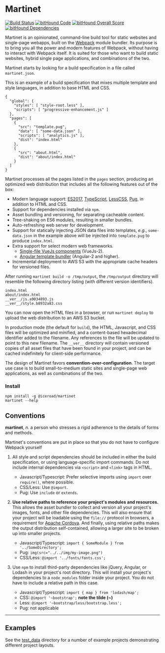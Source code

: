 # Martinet

[![Build Status](https://travis-ci.org/iceroad/martinet.svg?branch=master)](https://travis-ci.org/iceroad/martinet)
[![bitHound Code](https://www.bithound.io/github/iceroad/martinet/badges/code.svg)](https://www.bithound.io/github/iceroad/martinet)
[![bitHound Overall Score](https://www.bithound.io/github/iceroad/martinet/badges/score.svg)](https://www.bithound.io/github/iceroad/martinet)
[![bitHound Dependencies](https://www.bithound.io/github/iceroad/martinet/badges/dependencies.svg)](https://www.bithound.io/github/iceroad/martinet/master/dependencies/npm)


Martinet is an opinionated, command-line build tool for static websites and single-page webapps, built on the [Webpack](https://webpack.github.io/) module bundler. Its purpose is to bring you all the power and modern features of Webpack, without having to interact with Webpack itself. It is suited for those who want to build static websites, hybrid single page applications, and combinations of the two.

Martinet starts by looking for a build specification in a file called `martinet.json`.

This is an example of a build specification that mixes multiple template and style languages, in addition to base HTML and CSS.

    {
      "global": {
        "styles": [ "style-root.less" ],
        "scripts": [ "progressive-enhancement.js" ]
      },
      "pages": [
        {
          "src": "template.pug",
          "data": [ "some-data.json" ],
          "scripts": [ "analytics.js" ],
          "dist": "index.html"
        },
        {
          "src": "about.html",
          "dist": "about/index.html"
        }
      ]
    }

Martinet processes all the pages listed in the `pages` section, producing an optimized web distribution that includes all the following features out of the box:

  * Modern language support: [ES2017](https://babeljs.io/docs/plugins/preset-latest/), [TypeScript](https://www.typescriptlang.org/), [LessCSS](http://lesscss.org/), [Pug](https://pugjs.org/api/getting-started.html), in addition to HTML and CSS.
  * Support for dependencies installed via `npm`.
  * Asset bundling and versioning, for separating cacheable content.
  * Tree-shaking on ES6 modules, resulting in smaller bundles.
  * Auto-refreshing web server for development.
  * Support for statically injecting JSON data files into templates, *e.g.*, `some-data.json` in the example above will be injected into `template.pug` to produce `index.html`.
  * Extra support for select modern web frameworks.
    * [Single-file VueJs components](https://vuejs.org/v2/guide/single-file-components.html) (VueJs-2).
    * [Angular template bundler](https://github.com/TheLarkInn/angular2-template-loader) (Angular-2 and higher).
  * Incremental deployment to AWS S3 with the appropriate cache headers for versioned files.

After running `martinet build -o /tmp/output`, the `/tmp/output` directory will resemble the following directory listing (with different version identifiers).

    index.html
    about/index.html
    __ver__/js.a9034893.js
    __ver__/style.b8932a83.css

You can now open the HTML files in a browser, or run `martinet deploy` to upload the web distribution to an AWS S3 bucket.

In production mode (the default for `build`), the HTML, Javascript, and CSS files will be optimized and minified, and a content-based hexadecimal identifier added to the filename. Any references to the file will be updated to point to this new filename. The `__ver__` directory will contain versioned copies of all asset files that have been found in your project, and can be cached indefinitely for client-side performance.

The design of Martinet favors **convention-over-configuration**. The target use case is to build small-to-medium static sites and single-page web applications, as well as combinations of the two.

### Install

    npm install -g @iceroad/martinet
    martinet --help

## Conventions

**martinet**, *n.* a person who stresses a rigid adherence to the details of forms and methods.

Martinet's conventions are put in place so that you do not have to configure
Webpack yourself

  1. All style and script dependencies should be included in either the build specification, or
     using language-specific import commands. Do not include internal dependencies via `<script>` and `<link>` tags in HTML.

       * Javascript/Typescript: Prefer selective imports using `import` over `require()`, where possible.
       * CSS/Less: Use `@import`.
       * Pug: Use `include` or `extends`.

  2. **Use relative paths to reference your project's modules and resources.** This allows the asset bundler to collect and version all your project's images, fonts, and other file dependencies. This will also ensure that your project will be loadable using the `file://` protocol in browsers, a requirement for [Apache Cordova](https://cordova.apache.org/). And finally, using relative paths makes the output distribution self-contained, allowing a larger site to be broken up into smaller projects.

       * Javascript/Typescript: `import { SomeModule } from '../SomeDirectory';`
       * Pug: `img(src="../../img/my-image.png")`
       * CSS/Less: `@import '../fonts/fonts.css';`

  3. Use `npm` to install third-party dependencies like jQuery, Angular, or Lodash in your project's root directory. This will install your project's dependencies to a `node_modules` folder inside your project. You do not have to include a relative path in this case.

       * Javascript/Typescript: `import { map } from 'lodash/map';`
       * CSS: `@import '~bootstrap';`  **note the tilde (~)**
       * Less: `@import '~bootstrap/less/bootstrap.less';`
       * Pug: not applicable

----

## Examples

See the [test_data](https://github.com/iceroad/martinet/tree/master/test_data) directory for a number of example projects demonstrating different project layouts.
